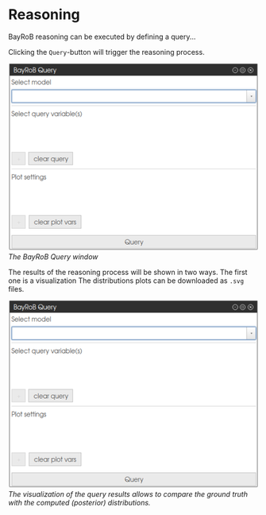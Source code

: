 # Reasoning

BayRoB reasoning can be executed by defining a query...


Clicking the `Query`-button will trigger the reasoning process.

![Web interface: Query](../_static/images/webinterface_query.png "Web interface: Query")\
*The BayRoB Query window*

The results of the reasoning process will be shown in two ways. The first one is a visualization
The distributions plots can be downloaded as ``.svg`` files.

![Web interface: Query](../_static/images/webinterface_query.png "Web interface: Query")\
*The visualization of the query results allows to compare the ground truth with the computed (posterior) distributions.*
